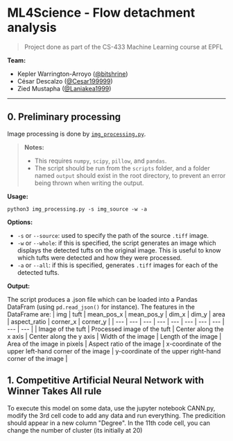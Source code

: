 # ML4Science - Flow detachment analysis

> Project done as part of the CS-433 Machine Learning course at EPFL

**Team:**
- Kepler Warrington-Arroyo ([@bitshrine](https://github.com/bitshrine))
- César Descalzo ([@Cesar199999](https://github.com/Cesar199999))
- Zied Mustapha ([@Laniakea1999](https://github.com/Laniakea1999))

___

## 0. Preliminary processing
Image processing is done by [`img_processing.py`](scripts/img_processing.py).
> **Notes:**
> - This requires `numpy`, `scipy`, `pillow`, and `pandas`.
> - The script should be run from the `scripts` folder, and a folder named `output` should exist in the root directory, to prevent an error being thrown when writing the output.

**Usage:**
```
python3 img_processing.py -s img_source -w -a
```

**Options:**
- `-s` or `--source`: used to specify the path of the source `.tiff` image.
- `-w` or `--whole`: if this is specified, the script generates an image which displays the detected tufts on the original image. This is useful to know which tufts were detected and how they were processed.
- `-a` or `--all`: if this is specified, generates `.tiff` images for each of the detected tufts.

**Output:**

The script produces a .json file which can be loaded into a Pandas DataFram (using `pd.read_json()` for instance). The features in the DataFrame are:
| img | tuft | mean_pos_x | mean_pos_y | dim_x | dim_y | area | aspect_ratio | corner_x | corner_y |
| --- | --- | --- | --- | --- | --- | --- | --- | --- | --- |
| Image of the tuft | Processed image of the tuft | Center along the x axis | Center along the y axis | Width of the image | Length of the image | Area of the image in pixels | Aspect ratio of the image | x-coordinate of the upper left-hand corner of the image | y-coordinate of the upper right-hand corner of the image |

## 1. Competitive Artificial Neural Network with Winner Takes All rule
To execute this model on some data, use the jupyter notebook CANN.py, modify the 3rd cell code to add any data and run everything.
The predicition should appear in a new column "Degree".
In the 11th code cell, you can change the number of cluster (its initially at 20)
